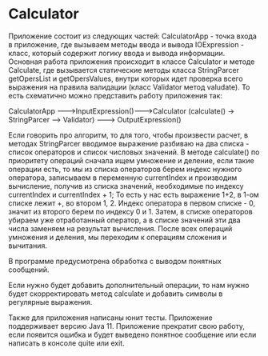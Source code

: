 # Calculator
Приложение состоит из следующих частей: 
CalculatorApp - точка входа в приложение, где вызываем методы ввода и вывода IOExpression - класс, который содержит логику ввода и вывода информации.
Основная работа приложения происходит в классе Calculator и методе Calculate, где вызывается статические методы класса StringParcer getOpersList и getOpersValues, 
внутри которых идет проверка всего выражения на правила валидации (класс Validator метод valudate). То есть схематично можно представить работу приложения так:

CalculatorApp --->InputExpression()--->Calculator (calculate() -> StringParcer --> Validator) ---> OutputExpression()

Если говорить про алгоритм, то для того, чтобы произвести расчет, в методах StringParcer вводимое выражение разбиваю на два списка - список операторов и список числовых значений. 
В методе calculate() по приоритету операций сначала ищем умножение и деление, если такие операции есть, то мы из списка операторов берем индекс нужного оператора, 
записываем в переменную currentIndex и производим вычисление, получив из списка значений, необходимые по индексу currentIndex и currentIndex + 1; 
То есть у нас есть выражение 1+2, в 1-ом списке лежит +, во втором 1, 2. Индекс оператора в первом списке - 0, значит из второго берем по индексу 0 и 1. 
Затем, в списке операторов убираем уже отработанный оператор, а в списке значений эти два числа заменяем на результат вычисления. 
После всех операций умножения и деления, мы переходим к операциям сложения и вычитания.

В программе предусмотрена обработка с выводом понятных сообщений.

Если нужно будет добавить дополнительный операции, то нам нужно будет скорректировать метод calculate и добавить символы в регулярные выражения.

Также для приложения написаны юнит тесты. Приложение поддерживает версию Java 11. Приложение прекратит свою работу, если появится ошибка и будет выведено понятное сообщение или если написать в консоле quite или exit.
